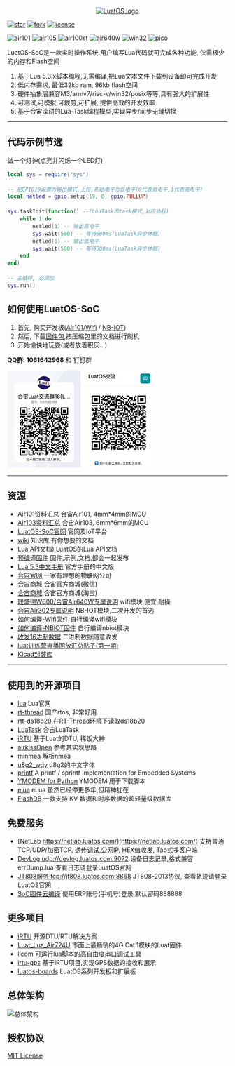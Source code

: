 <p align="center"><a href="#" target="_blank" rel="noopener noreferrer"><img width="100" src="logo.jpg" alt="LuatOS logo"></a></p>

[![star](https://gitee.com/openLuat/LuatOS/badge/star.svg?theme=gvp)](https://gitee.com/openLuat/LuatOS/stargazers)
[![fork](https://gitee.com/openLuat/LuatOS/badge/fork.svg?theme=gvp)](https://gitee.com/openLuat/LuatOS/members)
[![license](https://img.shields.io/github/license/openLuat/LuatOS)](/LICENSE)

[![air101](https://github.com/openLuat/LuatOS/actions/workflows/air101.yml/badge.svg)](https://nightly.link/openLuat/LuatOS/workflows/air101/master)
[![air105](https://github.com/openLuat/LuatOS/actions/workflows/air105.yml/badge.svg)](https://nightly.link/openLuat/LuatOS/workflows/air105/master)
[![air100st](https://github.com/openLuat/LuatOS/actions/workflows/air100st.yml/badge.svg)](https://nightly.link/openLuat/LuatOS/workflows/air100st/master)
[![air640w](https://github.com/openLuat/LuatOS/actions/workflows/air640w.yml/badge.svg)](https://nightly.link/openLuat/LuatOS/workflows/air640w/master)
[![win32](https://github.com/openLuat/LuatOS/actions/workflows/win32.yml/badge.svg)](https://nightly.link/openLuat/LuatOS/workflows/win32/master)
[![pico](https://github.com/openLuat/LuatOS/actions/workflows/pico.yml/badge.svg)](https://nightly.link/openLuat/LuatOS/workflows/pico/master)

LuatOS-SoC是一款实时操作系统,用户编写Lua代码就可完成各种功能, 仅需极少的内存和Flash空间

1. 基于Lua 5.3.x脚本编程,无需编译,把Lua文本文件下载到设备即可完成开发
2. 低内存需求, 最低32kb ram, 96kb flash空间
3. 硬件抽象层兼容M3/armv7/risc-v/win32/posix等等,具有强大的扩展性
4. 可测试,可模拟,可裁剪,可扩展, 提供高效的开发效率
5. 基于合宙深耕的Lua-Task编程模型,实现异步/同步无缝切换

----------------------------------------------------------------------------------

## 代码示例节选

做一个灯神(点亮并闪烁一个LED灯)

```lua
local sys = require("sys")

-- 把GPIO19设置为输出模式,上拉,初始电平为低电平(0代表低电平,1代表高电平)
local netled = gpio.setup(19, 0, gpio.PULLUP)

sys.taskInit(function() --(LuaTask的task模式,对应协程)
    while 1 do
        netled(1) -- 输出高电平
        sys.wait(500) -- 等待500ms(LuaTask异步休眠)
        netled(0) -- 输出低电平
        sys.wait(500) -- 等待500ms(LuaTask异步休眠)
    end
end)

-- 主循环, 必须加
sys.run()
```

## 如何使用LuatOS-SoC

1. 首先, 购买开发板([Air101](https://item.taobao.com/item.htm?id=655594061844)/[Wifi](https://item.taobao.com/item.htm?id=590724913462) / [NB-IOT](https://item.taobao.com/item.htm?id=625893281770&ns=1))
2. 然后, 下载[固件包](https://gitee.com/openLuat/LuatOS/releases),按压缩包里的文档进行刷机
3. 开始愉快地玩耍(或者放着积灰...)

**QQ群: 1061642968** 和 钉钉群

![](images/qq_group.jpg)   ![](images/dingding_group.jpg)

----------------------------------------------------------------------------------
## 资源

* [Air101资料汇总](https://luatos.com/t/air101) 合宙Air101, 4mm*4mm的MCU
* [Air103资料汇总](https://luatos.com/t/air103) 合宙Air103, 6mm*6mm的MCU
* [LuatOS-SoC官网](https://www.luatos.com/) 官网及IoT平台
* [wiki](https://wiki.luatos.com) 知识库,有你想要的文档
* [Lua API文档](https://wiki.luatos.com)) LuatOS的Lua API文档
* [预编译固件](https://github.com/openLuat/LuatOS/releases) 固件,示例,文档,都会一起发布
* [Lua 5.3中文手册](https://www.runoob.com/manual/lua53doc/) 官方手册的中文版
* [合宙官网](http://www.openluat.com) 一家有理想的物联网公司
* [合宙商城](http://mall.m.openluat.com) 合宙官方商城(微信)
* [合宙商城](http://openluat.taobao.com) 合宙官方商城(淘宝)
* [联盛德W600/合宙Air640W专属说明](bsp/air640w/README.md) wifi模块,便宜,耐操
* [合宙Air302专属说明](bsp/air302/README.md) NB-IOT模块,二次开发的首选
* [如何编译-Wifi固件](bsp/air640w/userdoc/how_to_build.md) 自行编译wifi模块
* [如何编译-NBIOT固件](bsp/air302/userdoc/build_from_sdk.md) 自行编译nbiot模块
* [收发16进制数据](http://doc.openluat.com/article/583/0) 二进制数据随意收发
* [luat训练营直播回放汇总贴子(第一期)](https://yajs666.gitee.io/2021/02/03/luat%E8%AE%AD%E7%BB%83%E8%90%A5/)
* [Kicad封装库](https://gitee.com/openLuat/kicad-symbols-libraries)

----------------------------------------------------------------------------------

## 使用到的开源项目

* [lua](https://www.lua.org/) Lua官网
* [rt-thread](https://github.com/RT-Thread/rt-thread) 国产rtos, 非常好用
* [rtt-ds18b20](https://github.com/willianchanlovegithub/ds18b20) 在RT-Thread环境下读取ds18b20
* [LuaTask](https://github.com/openLuat/Luat_2G_RDA_8955) 合宙LuaTask
* [iRTU](https://github.com/hotdll/iRTU) 基于Luat的DTU, 稀饭大神
* [airkissOpen](https://github.com/heyuanjie87/airkissOpen) 参考其实现思路
* [minmea](https://github.com/kosma/minmea) 解析nmea
* [u8g2_wqy](https://github.com/larryli/u8g2_wqy) u8g2的中文字体
* [printf](https://github.com/mpaland/printf) A printf / sprintf Implementation for Embedded Systems
* [YMODEM for Python](https://github.com/alexwoo1900/ymodem) YMODEM 用于下载脚本
* [elua](http://www.eluaproject.net/) eLua 虽然已经停更多年,但精神犹在
* [FlashDB](https://gitee.com/Armink/FlashDB) 一款支持 KV 数据和时序数据的超轻量级数据库

## 免费服务

* [NetLab https://netlab.luatos.com/](https://netlab.luatos.com/) 支持普通TCP/UDP/加密TCP, 透传调试,公网IP, HEX值收发, Tab式多客户端
* [DevLog udp://devlog.luatos.com:9072](#) 设备日志记录,格式兼容errDump.lua 查看日志请登录LuatOS官网
* [JT808服务 tcp://jt808.luatos.com:8868](#) JT808-2013协议, 查看轨迹请登录LuatOS官网
* [SoC固件云编译](https://www.luatos.com) 使用ERP账号(手机号)登录,默认密码888888

## 更多项目

* [iRTU](https://gitee.com/hotdll/iRTU) 开源DTU/RTU解决方案
* [Luat_Lua_Air724U](https://gitee.com/openLuat/Luat_Lua_Air724U) 市面上最畅销的4G Cat.1模块的Luat固件
* [llcom](https://github.com/chenxuuu/llcom) 可运行lua脚本的高自由度串口调试工具
* [irtu-gps](https://gitee.com/wendal/irtu-gps) 基于iRTU项目,实现GPS数据的接收和展示
* [luatos-boards](https://gitee.com/openLuat/luatos-broads) LuatOS系列开发板和扩展板

## 总体架构

![总体架构](system.jpg)

## 授权协议

[MIT License](LICENSE)
